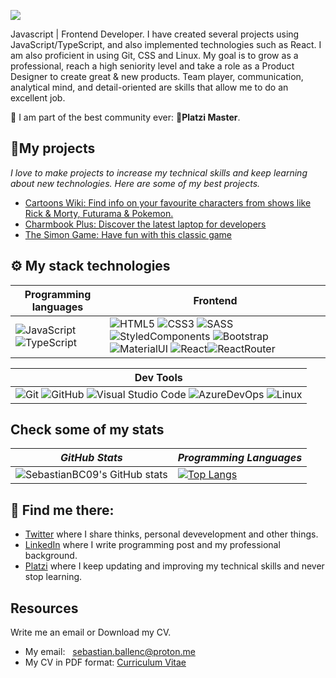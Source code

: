 <!-- ![](https://komarev.com/ghpvc/?username=areyouivan&color=blueviolet) -->
[![](https://hits.seeyoufarm.com/api/count/incr/badge.svg?url=https%3A%2F%2Fgithub.com%2FAreYouIvan&count_bg=%234A4B49&title_bg=%235E21A4&icon=&icon_color=%23E7E7E7&title=visits&edge_flat=false)](https://github.com/)
<!-- BANNER: "Hello it's Sebastian" -->
<!-- # ![banner](https://user-images.githubusercontent.com/73669701/181575700-28664e46-ced0-4258-970b-e4f5322dd100.png) -->
<!-- DESCRIPTION -->
Javascript | Frontend Developer.
I have created several projects using JavaScript/TypeScript, and also implemented technologies such as React. I am also proficient in using Git, CSS and Linux. 
My goal is to grow as a professional, reach a high seniority level and take a role as a Product Designer to create great & new products.
Team player, communication, analytical mind, and detail-oriented are skills that allow me to do an excellent job.

🚀 I am part of the best community ever: 💚**Platzi Master**.

## 🚀My projects 

_I love to make projects to increase my technical skills and keep learning about new technologies. Here are some of my best projects._

- [Cartoons Wiki: Find info on your favourite characters from shows like Rick & Morty, Futurama & Pokemon.](https://github.com/SebastianBC09/React-Wiki-Project)
- [Charmbook Plus: Discover the latest laptop for developers](https://github.com/SebastianBC09/Marketing-Website-A)
- [The Simon Game: Have fun with this classic game](https://github.com/SebastianBC09/The-Simon-Game)

## ⚙ My stack technologies
|Programming languages|Frontend|
|---|---|
|![JavaScript](https://img.shields.io/badge/JavaScript-323330?style=for-the-badge&logo=javascript&logoColor=F7DF1E)![TypeScript](https://img.shields.io/badge/typescript-%23007ACC.svg?style=for-the-badge&logo=typescript&logoColor=white) | ![HTML5](https://img.shields.io/badge/HTML5-E34F26?style=for-the-badge&logo=html5&logoColor=white) ![CSS3](https://img.shields.io/badge/CSS3-1572B6?style=for-the-badge&logo=css3&logoColor=white) ![SASS](https://img.shields.io/badge/Sass-CC6699?style=for-the-badge&logo=sass&logoColor=white) ![StyledComponents](https://img.shields.io/badge/styled--components-DB7093?style=for-the-badge&logo=styled-components&logoColor=white) ![Bootstrap](https://img.shields.io/badge/Bootstrap-563D7C?style=for-the-badge&logo=bootstrap&logoColor=white) ![MaterialUI](https://img.shields.io/badge/Material--UI-0081CB?style=for-the-badge&logo=material-ui&logoColor=white) ![React](https://img.shields.io/badge/React-20232A?style=for-the-badge&logo=react&logoColor=61DAFB)![ReactRouter](https://img.shields.io/badge/React_Router-CA4245?style=for-the-badge&logo=react-router&logoColor=white)

|Dev Tools|
|---|
|![Git](https://img.shields.io/badge/GIT-E44C30?style=for-the-badge&logo=git&logoColor=white) ![GitHub](https://img.shields.io/badge/GitHub-100000?style=for-the-badge&logo=github&logoColor=white) ![Visual Studio Code](https://img.shields.io/badge/Visual%20Studio%20Code-0078d7.svg?style=for-the-badge&logo=visual-studio-code&logoColor=white) ![AzureDevOps](https://img.shields.io/badge/Azure_DevOps-0078D7?style=for-the-badge&logo=azure-devops&logoColor=white) ![Linux](https://img.shields.io/badge/Linux-FCC624?style=for-the-badge&logo=linux&logoColor=black)|

## Check some of my stats

| *GitHub Stats* | *Programming Languages* |
---|---  
| ![SebastianBC09's GitHub stats](https://github-readme-stats.vercel.app/api?username=SebastianBC09&show_icons=true&theme=city_lights) |  [![Top Langs](https://github-readme-stats.vercel.app/api/top-langs/?username=SebastianBC09&layout=compact&theme=blue-green)](https://github.com/anuraghazra/github-readme-stats) |

## 📡 Find me there:

- [Twitter](https://twitter.com/SebastienBC99) where I share thinks, personal devevelopment and other things.
- [LinkedIn](https://www.linkedin.com/in/sebasbc09/) where I write programming post and my professional background.
- [Platzi](https://platzi.com/p/sebastianballen/) where I keep updating and improving my technical skills and never stop learning.

## Resources
Write me an email or Download my CV.
- My email: <a style="margin-left: 8px;" href="mailto:sebastian.ballenc@proton.me">sebastian.ballenc@proton.me</a>
- My CV in PDF format: <a style="text-align: center;" href="Front End Developer Sebastian Ballen C. CV 2022.pdf">Curriculum Vitae</a>

<!---
SebastianBC09/SebastianBC09 is a ✨ special ✨ repository because its `README.md` (this file) appears on your GitHub profile.
You can click the Preview link to take a look at your changes.
<!-- --->
